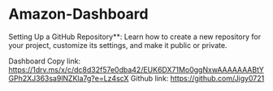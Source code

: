 # Amazon-Dashboard
Setting Up a GitHub Repository**: Learn how to create a new repository for your project, customize its settings, and make it public or private.
   
Dashboard Copy link:
https://1drv.ms/x/c/dc8d32f57e0dba42/EUK6DX71Mo0ggNxwAAAAAAABtYGPh2XJ363sa9lNZKla7g?e=Lz4scX
Github link:
https://github.com/Jigy0721
